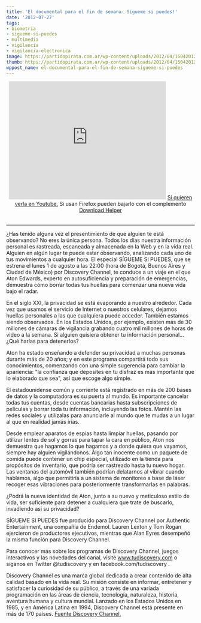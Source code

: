 ```yaml
---
title: 'El documental para el fin de semana: Sígueme si puedes!'
date: '2012-07-27'
tags:
- biometria
- sigueme-si-puedes
- multimedia
- vigilancia
- vigilancia-electronica
image: https://partidopirata.com.ar/wp-content/uploads/2012/04/150420121278.jpg
thumb: https://partidopirata.com.ar/wp-content/uploads/2012/04/150420121278-150x150.jpg
wppost_name: el-documental-para-el-fin-de-semana-sigueme-si-puedes
---
```


<center>
<iframe src="http://www.youtube.com/embed/Vgt_0v2J9e0" frameborder="0" width="420" height="315"></iframe>
<a href="http://youtu.be/Vgt_0v2J9e0" target="_blank">Si quieren verla en Youtube.</a>
Si usan Firefox pueden bajarlo con el complemento<a href="http://www.downloadhelper.net/" target="_blank"> Download Helper</a></center>&nbsp;

<hr />

¿Has tenido alguna vez el presentimiento de que alguien te está observando? No eres la única persona. Todos los días nuestra información personal es rastreada, escaneada y almacenada en la Web y en la vida real. Alguien en algún lugar te puede estar observando, analizando cada uno de tus movimientos a cualquier hora. El especial SÍGUEME SI PUEDES, que se estrena el lunes 1 de agosto a las 22:00 (hora de Bogotá, Buenos Aires y Ciudad de México) por Discovery Channel, te conduce a un viaje en el que Aton Edwards, experto en autosuficiencia y preparación de emergencias, demuestra cómo borrar todas tus huellas para comenzar una nueva vida bajo el radar.

En el siglo XXI, la privacidad se está evaporando a nuestro alrededor. Cada vez que usamos el servicio de Internet o nuestros celulares, dejamos huellas personales a las que cualquiera puede acceder. También estamos siendo observados. En los Estados Unidos, por ejemplo, existen más de 30 millones de cámaras de vigilancia grabando cuatro mil millones de horas de video a la semana. Si alguien quisiera obtener tu información personal... ¿Qué harías para detenerlos?

Aton ha estado enseñando a defender su privacidad a muchas personas durante más de 20 años; y en este programa compartirá todo sus conocimientos, comenzando con una simple sugerencia para cambiar la apariencia: "la confianza que deposites en tu disfraz es más importante que lo elaborado que sea", así que escoge algo simple.

El estadounidense común y corriente está registrado en más de 200 bases de datos y la computadora es su puerta al mundo. Es importante cancelar todas tus cuentas, desde cuentas bancarias hasta subscripciones de películas y borrar toda tu información, incluyendo las fotos. Mantén las redes sociales y utilízalas para anunciarle al mundo que te mudas a un lugar al que en realidad jamás irías.

Desde emplear aparatos de espías hasta limpiar huellas, pasando por utilizar lentes de sol y gorras para tapar la cara en público, Aton nos demuestra que hagamos lo que hagamos y a donde quiera que vayamos, siempre hay alguien vigilándonos. Algo tan inocente como un paquete de comida puede contener un chip especial, utilizado en la tienda para propósitos de inventario, que podría ser rastreado hasta tu nuevo hogar. Las ventanas del automóvil también podrían delatarnos al vibrar cuando hablamos, algo que permitiría a un sistema de monitoreo a base de láser recoger esas vibraciones para posteriormente transformarlas en palabras.

¿Podrá la nueva identidad de Aton, junto a su nuevo y meticuloso estilo de vida, ser suficiente para detener a cualquiera que trate de buscarlo, invadiendo así su privacidad?

SÍGUEME SI PUEDES fue producido para Discovery Channel por Authentic Entertainment, una compañía de Endemol. Lauren Lexton y Tom Rogan ejercieron de productores ejecutivos, mientras que Alan Eyres desempeñó la misma función para Discovery Channel.

Para conocer más sobre los programas de Discovery Channel, juegos interactivos y las novedades del canal, visite www.tudiscovery.com o síganos en Twitter @tudiscovery y en facebook.com/tudiscovery .

Discovery Channel es una marca global dedicada a crear contenido de alta calidad basado en la vida real. Su misión consiste en informar, entretener y satisfacer la curiosidad de su público, a través de una variada programación en las áreas de ciencia, tecnología, naturaleza, historia, aventura humana y cultura mundial. Lanzado en los Estados Unidos en 1985, y en América Latina en 1994, Discovery Channel está presente en más de 170 países.
<a href="http://press.discovery.com/latinoamerica/dsc/programs/sigueme-si-puedes/" target="_blank">Fuente Discovery Channel.</a>
